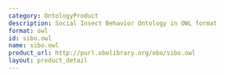 ```yaml
---
category: OntologyProduct
description: Social Insect Behavior Ontology in OWL format
format: owl
id: sibo.owl
name: sibo.owl
product_url: http://purl.obolibrary.org/obo/sibo.owl
layout: product_detail
---
```

